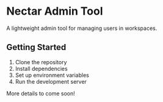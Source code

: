 # Nectar Admin Tool

A lightweight admin tool for managing users in workspaces.

## Getting Started

1. Clone the repository
2. Install dependencies
3. Set up environment variables
4. Run the development server

More details to come soon! 
